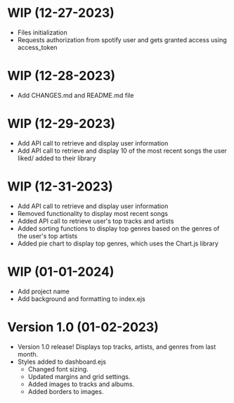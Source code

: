 WIP (12-27-2023)
==========================
* Files initialization
* Requests authorization from spotify user and gets granted access using access_token


WIP (12-28-2023)
==========================
* Add CHANGES.md and README.md file 


WIP (12-29-2023)
==========================
* Add API call to retrieve and display user information
* Add API call to retrieve and display 10 of the most recent songs the user liked/ added to their library  

WIP (12-31-2023)
==========================
* Add API call to retrieve and display user information
* Removed functionality to display most recent songs
* Added API call to retrieve user's top tracks and artists
* Added sorting functions to display top genres based on the genres of the user's top artists
* Added pie chart to display top genres, which uses the Chart.js library

WIP (01-01-2024)
==========================
* Add project name
* Add background and formatting to index.ejs

Version 1.0 (01-02-2023)
==========================
* Version 1.0 release! Displays top tracks, artists, and genres from last month.
* Styles added to dashboard.ejs
    - Changed font sizing.
    - Updated margins and grid settings. 
    - Added images to tracks and albums.
    - Added borders to images.